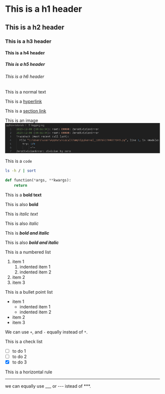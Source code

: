 # This is a h1 header

## This is a h2 header

### This is a h3 header

#### This is a h4 header

##### This is a h5 header

###### This is a h6 header

This is a normal text

This is a [hyperlink](https://www.markdownguide.org/basic-syntax/)

This is a [section link](#this-is-a-h1-header)

This is an image ![title](/images/logging-error-vs-exception.png)

This is a `code`

```bash
ls -h / | sort
```

```python
def function(*args, **kwargs):
    return
```

This is a **bold text**

This is also __bold__

This is *italic text*

This is also _italic_

This is ***bold and italic***

This is also ___bold and italic___

This is a numbered list

1. item 1
   1. indented item 1
   2. indented item 2
2. item 2
3. item 3

This is a bullet point list

* item 1
  * indented item 1
  * indented item 2
* item 2
* item 3

We can use `+`, and `-` equally instead of `*`.

This is a check list

* [ ] to do 1
* [ ] to do 2
* [x] to do 3

This is a horizontal rule
***

we can equally use ___ or --- istead of ***.
